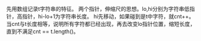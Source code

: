 先用数组记录t字符串的特征。
两个指针，伸缩尺的思想。lo,hi分别为字符串低指针，高指针，hi-lo+1为字符串长度。
hi先移动，如果碰到是t中字符，就cnt++。
当cnt与t长度相等，说明所有字符都已经出现，再去改变lo指针位置，缩短长度，直到不满足cnt == t.length()。